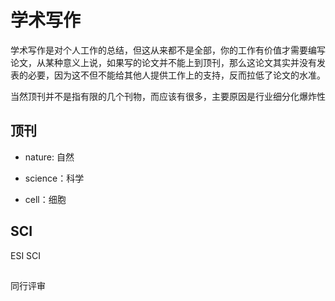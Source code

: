 # 学术写作

学术写作是对个人工作的总结，但这从来都不是全部，你的工作有价值才需要编写论文，从某种意义上说，如果写的论文并不能上到顶刊，那么这论文其实并没有发表的必要，因为这不但不能给其他人提供工作上的支持，反而拉低了论文的水准。

当然顶刊并不是指有限的几个刊物，而应该有很多，主要原因是行业细分化爆炸性

## 顶刊

- nature: 自然

- science：科学

- cell：细胞

## SCI

ESI
SCI


## 
同行评审